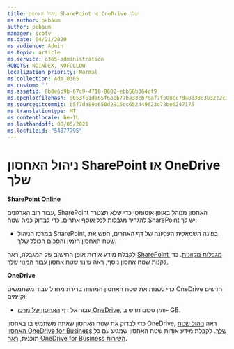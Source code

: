 ```yaml
---
title: ניהול האחסון SharePoint או OneDrive שלך
ms.author: pebaum
author: pebaum
manager: scotv
ms.date: 04/21/2020
ms.audience: Admin
ms.topic: article
ms.service: o365-administration
ROBOTS: NOINDEX, NOFOLLOW
localization_priority: Normal
ms.collection: Adm_O365
ms.custom: ''
ms.assetid: 8b0e6b9b-67c9-4716-8602-ebb58b364ef9
ms.openlocfilehash: 9653f61da65f6aeb77ba33cb7eaf7f508ec7da8d38c3b32c2c30ea519d31ada6
ms.sourcegitcommit: b5f7da89a650d2915dc652449623c78be6247175
ms.translationtype: MT
ms.contentlocale: he-IL
ms.lasthandoff: 08/05/2021
ms.locfileid: "54077795"
---
```

# <a name="manage-your-sharepoint-or-onedrive-storage"></a>ניהול האחסון SharePoint או OneDrive שלך

 **SharePoint Online**
  
עבור רוב הארגונים, SharePoint האחסון מנוהל באופן אוטומטי כדי שלא תצטרך להגדיר מגבלות לכל אוסף אתרים. כדי לבדוק כמה שטח SharePoint יש לך:
  
- במרכז הניהול SharePoint, בפינה השמאלית העליונה של דף האתרים, חפש את שטח האחסון הזמין והסכום הכולל שלך.
    
לקבלת מידע אודות אופן החישוב של המגבלה, ראה [SharePoint מגבלות מקוונות](https://go.microsoft.com/fwlink/p/?LinkID=856113). כדי לקנות שטח אחסון נוסף, [ראה שינוי שטח אחסון עבור המנוי שלך.](https://go.microsoft.com/fwlink/?linkid=866428)
  
 **OneDrive**
  
כדי לשנות את שטח האחסון המהווה ברירת מחדל עבור משתמשים OneDrive חדשים וקיימים:
  
- עבור אל דף [האחסון של מרכז OneDrive](https://admin.onedrive.com/?v=StorageSettings), והזן סכום חדש ב- GB.
    
כדי לבדוק את שטח האחסון שאתה משתמש בו באחסון OneDrive, ראה [ניהול שטח האחסון OneDrive for Business שלך](https://go.microsoft.com/fwlink/?linkid=866429). לקבלת מידע אודות שטח האחסון שמגיע עם כל תוכנית, [ראה OneDrive for Business השירות](https://go.microsoft.com/fwlink/p/?LinkID=826071).
  

